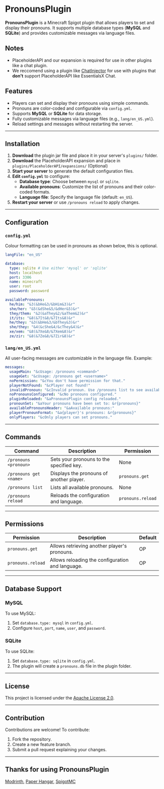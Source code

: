 # PronounsPlugin

**PronounsPlugin** is a Minecraft Spigot plugin that allows players to set and display their pronouns. It supports multiple database types (**MySQL** and **SQLite**) and provides customizable messages via language files.

## Notes

- PlaceholderAPI and our expansion is required for use in other plugins like a chat plugin.
- We reccomend using a plugin like [ChatInjector](https://www.spigotmc.org/resources/chatinjector-1-13.81201/) for use with plugins that **don't** support PlaceholderAPI like EssentialsX Chat.

## Features

- Players can set and display their pronouns using simple commands.
- Pronouns are color-coded and configurable via `config.yml`.
- Supports **MySQL** or **SQLite** for data storage.
- Fully customizable messages via language files (e.g., `lang/en_US.yml`).
- Reload settings and messages without restarting the server.

---

## Installation

1. **Download** the plugin jar file and place it in your server's `plugins/` folder.
2. **Download** the PlaceholderAPI expansion and place in `plugins/PlaceholderAPI/expansions/` (Optional)
2. **Start your server** to generate the default configuration files.
3. **Edit `config.yml`** to configure:
    - **Database type**: Choose between `mysql` or `sqlite`.
    - **Available pronouns**: Customize the list of pronouns and their color-coded formats.
    - **Language file**: Specify the language file (default: `en_US`).
4. **Restart your server** or use `/pronouns reload` to apply changes.

---

## Configuration

### `config.yml`

Colour formatting can be used in pronouns as shown below, this is optional.

```yaml
langFile: "en_US"

database:
  type: sqlite # Use either 'mysql' or 'sqlite'
  host: localhost
  port: 3306
  name: minecraft
  user: root
  password: password

availablePronouns:
  he/him: "&3(&bHe&3/&bHim&3)&r"
  she/her: "&5(&dShe&5/&dHer&5)&r"
  they/them: "&2(&aThey&2/&aThem&2)&r"
  it/its: "&8(&7It&8/&7Its&8)&r"
  he/they: "&3(&bHe&3/&bThey&3)&r"
  she/they: "&4(&cShe&4/&cThey&4)&r"
  xe/xem: "&8(&7Xe&8/&7Xem&8)&r"
  ze/zir: "&8(&7Ze&8/&7Zir&8)&r"
```

### `lang/en_US.yml`

All user-facing messages are customizable in the language file. Example:

```yaml
messages:
  usageMain: "&cUsage: /pronouns <command>"
  usageGet: "&cUsage: /pronouns get <username>"
  noPermission: "&cYou don't have permission for that."
  playerNotFound: "&cPlayer not found!"
  invalidPronoun: "&cInvalid pronoun. Use /pronouns list to see available options."
  noPronounsConfigured: "&cNo pronouns configured."
  pluginReloaded: "&aPronounsPlugin config reloaded."
  pronounSet: "&aYour pronouns have been set to: &r{pronouns}"
  availablePronounsHeader: "&aAvailable pronouns:"
  playerPronounFormat: "&a{player}'s pronouns: &r{pronouns}"
  onlyPlayers: "&cOnly players can set pronouns."
```

---

## Commands

| Command                | Description                                | Permission          |
|------------------------|--------------------------------------------|---------------------|
| `/pronouns <pronoun>`  | Sets your pronouns to the specified key.   | None                |
| `/pronouns get <name>` | Displays the pronouns of another player.   | `pronouns.get`      |
| `/pronouns list`       | Lists all available pronouns.              | None                |
| `/pronouns reload`     | Reloads the configuration and language.    | `pronouns.reload`   |

---

## Permissions

| Permission          | Description                              | Default |
|---------------------|------------------------------------------|---------|
| `pronouns.get`      | Allows retrieving another player's pronouns. | OP      |
| `pronouns.reload`   | Allows reloading the configuration and language. | OP      |

---

## Database Support

### MySQL
To use MySQL:
1. Set `database.type: mysql` in `config.yml`.
2. Configure `host`, `port`, `name`, `user`, and `password`.

### SQLite
To use SQLite:
1. Set `database.type: sqlite` in `config.yml`.
2. The plugin will create a `pronouns.db` file in the plugin folder.

---

## License
This project is licensed under the [Apache License 2.0](https://www.apache.org/licenses/LICENSE-2.0.txt).

---

## Contribution

Contributions are welcome! To contribute:
1. Fork the repository.
2. Create a new feature branch.
3. Submit a pull request explaining your changes.

---

## Thanks for using PronounsPlugin
[Modrinth](https://modrinth.com/plugin/pronounsplugin), [Paper Hangar](https://hangar.papermc.io/Alfie51m/PronounsPlugin), [SpigotMC](https://www.spigotmc.org/resources/pronounsplugin.122068/)
